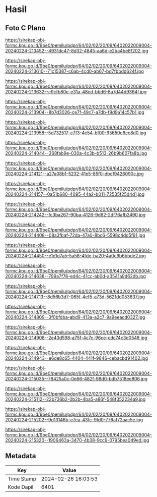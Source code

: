 # Hasil

## Foto C Plano

https://sirekap-obj-formc.kpu.go.id/9be0/pemilu/pdpr/64/02/02/20/09/6402022009004-20240224-213452--4931dc47-8d32-4845-aa6d-e2ba4be8f202.jpg

https://sirekap-obj-formc.kpu.go.id/9be0/pemilu/pdpr/64/02/02/20/09/6402022009004-20240224-213610--71c15387-c6ab-4cd0-ab67-bd7fbbdd624f.jpg

https://sirekap-obj-formc.kpu.go.id/9be0/pemilu/pdpr/64/02/02/20/09/6402022009004-20240224-213632--c9cfb80e-e31a-48ed-bbd6-8a7d44d9364f.jpg

https://sirekap-obj-formc.kpu.go.id/9be0/pemilu/pdpr/64/02/02/20/09/6402022009004-20240224-213904--8b7d3026-ce7f-49c7-a7db-f9d9a14c57b1.jpg

https://sirekap-obj-formc.kpu.go.id/9be0/pemilu/pdpr/64/02/02/20/09/6402022009004-20240224-213958--5d732517-c7f3-4e54-bf00-95650e6cc8d0.jpg

https://sirekap-obj-formc.kpu.go.id/9be0/pemilu/pdpr/64/02/02/20/09/6402022009004-20240224-214044--368fab9e-030a-4c3b-b513-26b9b607fa8b.jpg

https://sirekap-obj-formc.kpu.go.id/9be0/pemilu/pdpr/64/02/02/20/09/6402022009004-20240224-214121--a27a08b1-5232-41e5-85f0-dbcf9426090c.jpg

https://sirekap-obj-formc.kpu.go.id/9be0/pemilu/pdpr/64/02/02/20/09/6402022009004-20240224-214157--0a51b680-4095-44a2-b011-72535f25d4d1.jpg

https://sirekap-obj-formc.kpu.go.id/9be0/pemilu/pdpr/64/02/02/20/09/6402022009004-20240224-214242--fc3ba267-90ba-4126-9d62-2df76afb2490.jpg

https://sirekap-obj-formc.kpu.go.id/9be0/pemilu/pdpr/64/02/02/20/09/6402022009004-20240224-214408--08a3fbaf-72da-47a0-8bc6-5598c4dd5f91.jpg

https://sirekap-obj-formc.kpu.go.id/9be0/pemilu/pdpr/64/02/02/20/09/6402022009004-20240224-214450--e1e1d7a5-5a58-4fde-ba20-4a0c9b6bbde2.jpg

https://sirekap-obj-formc.kpu.go.id/9be0/pemilu/pdpr/64/02/02/20/09/6402022009004-20240224-214638--799a7f76-ed4c-41cc-ab0d-a3541a9d62db.jpg

https://sirekap-obj-formc.kpu.go.id/9be0/pemilu/pdpr/64/02/02/20/09/6402022009004-20240224-214713--8d56b3d7-065f-4ef5-a73d-5621dd053637.jpg

https://sirekap-obj-formc.kpu.go.id/9be0/pemilu/pdpr/64/02/02/20/09/6402022009004-20240224-214809--3f0bfdba-abd9-413a-a2c7-9a9eeacd0327.jpg

https://sirekap-obj-formc.kpu.go.id/9be0/pemilu/pdpr/64/02/02/20/09/6402022009004-20240224-214908--2e43d598-a75f-4c7c-96ce-cdc74c3d0548.jpg

https://sirekap-obj-formc.kpu.go.id/9be0/pemilu/pdpr/64/02/02/20/09/6402022009004-20240224-214943--e6de8c65-4404-441f-9846-cebacbd91402.jpg

https://sirekap-obj-formc.kpu.go.id/9be0/pemilu/pdpr/64/02/02/20/09/6402022009004-20240224-215035--78425a0c-0e66-482f-98d0-bdb7518ee806.jpg

https://sirekap-obj-formc.kpu.go.id/9be0/pemilu/pdpr/64/02/02/20/09/6402022009004-20240224-215112--22b736b2-0b2b-4ba5-a86f-548f352234a9.jpg

https://sirekap-obj-formc.kpu.go.id/9be0/pemilu/pdpr/64/02/02/20/09/6402022009004-20240224-215202--9d13146b-e7ea-43fc-9fd0-776af72aac5e.jpg

https://sirekap-obj-formc.kpu.go.id/9be0/pemilu/pdpr/64/02/02/20/09/6402022009004-20240224-215320--1906463a-3470-4b38-9cc9-0795bea049ed.jpg


## Metadata

| Key        | Value               |
| ---------- | ------------------- |
| Time Stamp | 2024-02-26 16:03:53 |
| Kode Dapil | 6401                |



